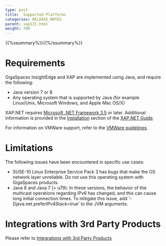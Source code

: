 ```yaml
---
type: post
title:  Supported Platforms
categories: RELEASE_NOTES
parent: xap121.html
weight: 700
---
```


{{%ssummary%}}{{%/ssummary%}}

# Requirements

GigaSpaces InsightEdge and XAP are implemented using Java, and require the following:

- Java version 7 or 8
- Any operating system that is supported by Java (for example Linux/Unix, Microsoft Windows, and Apple Mac OS/X)

XAP.NET requires [Microsoft .NET Framework 3.5](http://msdn.microsoft.com/en-us/vstudio/aa496123) or later. Additional information is provided in the [Installation](../dev-dotnet/installation.html) section of the [XAP.NET Guide](../dev-dotnet). 

For information on VMWare support, refer to the [VMWare guidelines](vmware-guidelines.html).

# Limitations

The following issues have been encountered in specific use cases:

- SUSE-10 Linux Enterprise Service Pack 3 has bugs that make the OS network layer unreliable. Do not use this operating system with GigaSpaces products.
- Java 8 and Java 7 (> u79): In these versions, the behavior of the multicast operations regarding IPv6 has changed, and this can cause long initial connection times. To mitigate this issue, add '-Djava.net.preferIPv4Stack=true' to the JVM arguments.

# Integrations with 3rd Party Products

Please refer to [Integrations with 3rd Party Products](/release_notes/121third-party.html)

